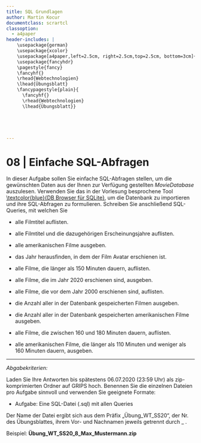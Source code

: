 ```yaml
---
title: SQL Grundlagen
author: Martin Kocur
documentclass: scrartcl
classoption:
  - a4paper
header-includes: |
    \usepackage{german} 
	\usepackage{xcolor}
    \usepackage[a4paper,left=2.5cm, right=2.5cm,top=2.5cm, bottom=3cm]{geometry}
    \usepackage{fancyhdr}
    \pagestyle{fancy}
    \fancyhf{}
    \rhead{Webtechnologien}
    \lhead{Übungsblatt}
    \fancypagestyle{plain}{
      \fancyhf{}
      \rhead{Webtechnologien}
      \lhead{Übungsblatt}}





---
```



# 08 | Einfache SQL-Abfragen

In dieser Aufgabe sollen Sie einfache SQL-Abfragen stellen, um die gewünschten Daten aus der Ihnen zur Verfügung gestellten _MovieDatabase_ auszulesen. Verwenden Sie das in der Vorlesung besprochene Tool  [\textcolor{blue}{DB Browser für SQLite}](https://sqlitebrowser.org/), um die Datenbank zu importieren und ihre SQL-Abfragen zu formulieren. Schreiben Sie anschließend SQL-Queries, mit welchen Sie

- alle Filmtitel auflisten.

- alle Filmtitel und die dazugehörigen Erscheinungsjahre auflisten.
- alle amerikanischen Filme ausgeben.
- das Jahr herausfinden, in dem der Film Avatar erschienen ist.
- alle Filme, die länger als 150 Minuten dauern, auflisten.
- alle Filme, die im Jahr 2020 erschienen sind, ausgeben.
- alle Filme, die vor dem Jahr 2000 erschienen sind, auflisten.
- die Anzahl aller in der Datenbank gespeicherten Filmen ausgeben.
- die Anzahl aller in der Datenbank gespeicherten amerikanischen Filme ausgeben.
- alle Filme, die zwischen 160 und 180 Minuten dauern, auflisten.
- alle amerikanischen Filme, die länger als 110 Minuten und weniger als 160 Minuten dauern, ausgeben.

------

*Abgabekriterien:*

Laden Sie Ihre Antworten bis spätestens 06.07.2020 (23:59 Uhr) als zip-komprimierten Ordner auf GRIPS hoch. Benennen Sie die einzelnen Dateien pro Aufgabe sinnvoll und verwenden Sie geeignete Formate:

- Aufgabe: Eine SQL-Datei (.sql) mit allen Queries


Der Name der Datei ergibt sich aus dem Präfix „Übung_WT_SS20“, der Nr. des Übungsblattes, ihrem Vor- und Nachnamen jeweils getrennt durch _ .

 

Beispiel: **Übung_WT_SS20_8_Max_Mustermann.zip**


